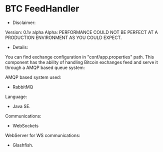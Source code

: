 # BTC FeedHandler

- Disclaimer:

Version: 0.1v alpha
Alpha: PERFORMANCE COULD NOT BE PERFECT AT A PRODUCTION ENVIRONMENT AS YOU COULD EXPECT.


- Details:

You can find exchange configuration in "conf/app.properties" path. This component has the ability of handling Bitcoin exchanges feed and serve it through a AMQP based queue system:



AMQP based system used:

- RabbitMQ

Language:

- Java SE.

Communications:

- WebSockets

WebServer for WS communications:

- Glashfish.
